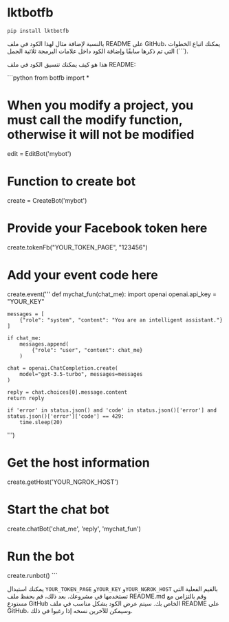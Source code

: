 # lktbotfb
<code>pip install lktbotfb</code>

بالنسبة لإضافة مثال لهذا الكود في ملف README على GitHub، يمكنك اتباع الخطوات التي تم ذكرها سابقًا وإضافة الكود داخل علامات البرمجة ثلاثية الجمل (```).

هذا هو كيف يمكنك تنسيق الكود في ملف README:

\```python
from botfb import *

# When you modify a project, you must call the modify function, otherwise it will not be modified
edit = EditBot('mybot')

# Function to create bot
create = CreateBot('mybot')

# Provide your Facebook token here
create.tokenFb("YOUR_TOKEN_PAGE", "123456")

# Add your event code here
create.event('''
def mychat_fun(chat_me):
    import openai
    openai.api_key = "YOUR_KEY"

    messages = [
        {"role": "system", "content": "You are an intelligent assistant."}
    ]

    if chat_me:
        messages.append(
            {"role": "user", "content": chat_me}
        )

    chat = openai.ChatCompletion.create(
        model="gpt-3.5-turbo", messages=messages
    )

    reply = chat.choices[0].message.content
    return reply

    if 'error' in status.json() and 'code' in status.json()['error'] and status.json()['error']['code'] == 429:
        time.sleep(20)
''')

# Get the host information
create.getHost('YOUR_NGROK_HOST')

# Start the chat bot
create.chatBot('chat_me', 'reply', 'mychat_fun')

# Run the bot
create.runbot()
\```

يمكنك استبدال `YOUR_TOKEN_PAGE` و`YOUR_KEY` و`YOUR_NGROK_HOST` بالقيم الفعلية التي تستخدمها في مشروعك. بعد ذلك، قم بحفظ ملف README.md وقم بالتزامن مع مستودع GitHub الخاص بك. سيتم عرض الكود بشكل مناسب في ملف README على GitHub، وسيمكن للآخرين نسخه إذا رغبوا في ذلك.
